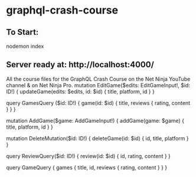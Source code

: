 # graphql-crash-course
## To Start:
nodemon index

##  Server ready at: http://localhost:4000/


All the course files for the GraphQL Crash Course on the Net Ninja YouTube channel &amp; on Net Ninja Pro.
mutation EditGame($edits: EditGameInput!, $id: ID!) {
  updateGame(edits: $edits, id: $id) {
    title,
    platform,
    id
  }
}

query GamesQuery ($id: ID!) {
  game(id: $id) {
    title,
    reviews {
      rating,
      content
    }
  }
}

mutation AddGame($game: AddGameInput!) {
  addGame(game: $game) {
    title,
    platform,
    id
  }
}

mutation DeleteMutation($id: ID!) {
  deleteGame(id: $id) {
    id, 
    title,
    platform
  }
}

query ReviewQuery($id: ID!) {
  review(id: $id) {
    id,
    rating,
    content
  }
}


query GameQuery  {
  games {
    title,
    id,
    reviews {
      rating,
      content
    }
  }
}

